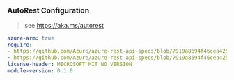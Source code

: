 ### AutoRest Configuration

> see https://aka.ms/autorest

``` yaml
azure-arm: true
require:
- https://github.com/Azure/azure-rest-api-specs/blob/7919a8694f46cea4259ea5b62b1e797573175e16/specification/network/resource-manager/readme.md
- https://github.com/Azure/azure-rest-api-specs/blob/7919a8694f46cea4259ea5b62b1e797573175e16/specification/network/resource-manager/readme.go.md
license-header: MICROSOFT_MIT_NO_VERSION
module-version: 0.1.0
```
